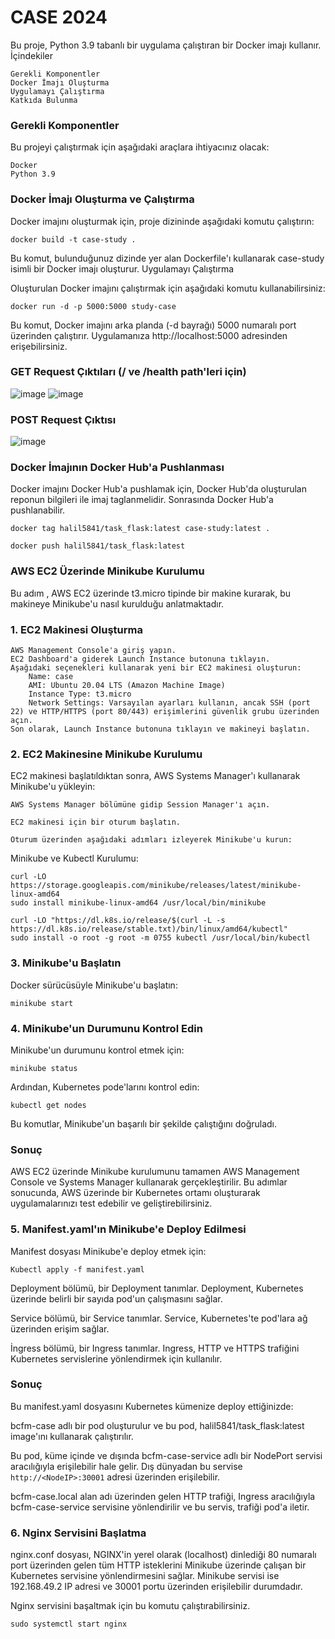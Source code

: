 # CASE 2024

Bu proje, Python 3.9 tabanlı bir uygulama çalıştıran bir Docker imajı kullanır.
İçindekiler

    Gerekli Komponentler
    Docker İmajı Oluşturma
    Uygulamayı Çalıştırma
    Katkıda Bulunma

### Gerekli Komponentler

Bu projeyi çalıştırmak için aşağıdaki araçlara ihtiyacınız olacak:

    Docker
    Python 3.9
    
### Docker İmajı Oluşturma ve Çalıştırma

Docker imajını oluşturmak için, proje dizininde aşağıdaki komutu çalıştırın:

```
docker build -t case-study . 
```

Bu komut, bulunduğunuz dizinde yer alan Dockerfile'ı kullanarak case-study isimli bir Docker imajı oluşturur.
Uygulamayı Çalıştırma

Oluşturulan Docker imajını çalıştırmak için aşağıdaki komutu kullanabilirsiniz:


```
docker run -d -p 5000:5000 study-case
```

Bu komut, Docker imajını arka planda (-d bayrağı) 5000 numaralı port üzerinden çalıştırır. Uygulamanıza http://localhost:5000 adresinden erişebilirsiniz.

### GET Request Çıktıları (/ ve /health path'leri için)

![image](https://github.com/user-attachments/assets/16ea7098-0880-4a3b-8b7d-c7e62c1b73f8)                    ![image](https://github.com/user-attachments/assets/5d98de14-db03-40f5-b125-0669463a14dc)

### POST Request Çıktısı

![image](https://github.com/user-attachments/assets/da42413f-3080-408c-ac5c-3696b5425b94)


### Docker İmajının Docker Hub'a Pushlanması

Docker imajını Docker Hub'a pushlamak için, Docker Hub'da oluşturulan reponun bilgileri ile imaj taglanmelidir. Sonrasında Docker Hub'a pushlanabilir.

```
docker tag halil5841/task_flask:latest case-study:latest .

docker push halil5841/task_flask:latest
```


### AWS EC2 Üzerinde Minikube Kurulumu

Bu adım , AWS EC2 üzerinde t3.micro tipinde bir makine kurarak, bu makineye Minikube'u nasıl kurulduğu anlatmaktadır.



### 1. EC2 Makinesi Oluşturma 

    AWS Management Console'a giriş yapın.
    EC2 Dashboard'a giderek Launch Instance butonuna tıklayın.
    Aşağıdaki seçenekleri kullanarak yeni bir EC2 makinesi oluşturun:
        Name: case
        AMI: Ubuntu 20.04 LTS (Amazon Machine Image)
        Instance Type: t3.micro
        Network Settings: Varsayılan ayarları kullanın, ancak SSH (port 22) ve HTTP/HTTPS (port 80/443) erişimlerini güvenlik grubu üzerinden açın.
    Son olarak, Launch Instance butonuna tıklayın ve makineyi başlatın.

### 2. EC2 Makinesine Minikube Kurulumu

EC2 makinesi başlatıldıktan sonra, AWS Systems Manager'ı kullanarak Minikube'u yükleyin:

    AWS Systems Manager bölümüne gidip Session Manager'ı açın.

    EC2 makinesi için bir oturum başlatın.

    Oturum üzerinden aşağıdaki adımları izleyerek Minikube'u kurun:

Minikube ve Kubectl Kurulumu:

```
curl -LO https://storage.googleapis.com/minikube/releases/latest/minikube-linux-amd64
sudo install minikube-linux-amd64 /usr/local/bin/minikube
```
```
curl -LO "https://dl.k8s.io/release/$(curl -L -s https://dl.k8s.io/release/stable.txt)/bin/linux/amd64/kubectl"
sudo install -o root -g root -m 0755 kubectl /usr/local/bin/kubectl
```

### 3. Minikube'u Başlatın

Docker sürücüsüyle Minikube'u başlatın:
```
minikube start 
```
### 4. Minikube'un Durumunu Kontrol Edin
Minikube'un durumunu kontrol etmek için:
```
minikube status
```
Ardından, Kubernetes pode'larını kontrol edin:
```
kubectl get nodes
```
Bu komutlar, Minikube'un başarılı bir şekilde çalıştığını doğruladı.

### Sonuç

AWS EC2 üzerinde Minikube kurulumunu tamamen AWS Management Console ve Systems Manager kullanarak gerçekleştirilir. Bu adımlar sonucunda, AWS üzerinde bir Kubernetes ortamı oluşturarak uygulamalarınızı test edebilir ve geliştirebilirsiniz.

### 5. Manifest.yaml'ın Minikube'e Deploy Edilmesi

Manifest dosyası Minikube'e deploy etmek için:
```
Kubectl apply -f manifest.yaml
```

Deployment bölümü, bir Deployment tanımlar. Deployment, Kubernetes üzerinde belirli bir sayıda pod'un çalışmasını sağlar.

Service bölümü, bir Service tanımlar. Service, Kubernetes'te pod'lara ağ üzerinden erişim sağlar.

İngress bölümü, bir Ingress tanımlar. Ingress, HTTP ve HTTPS trafiğini Kubernetes servislerine yönlendirmek için kullanılır.

### Sonuç

Bu manifest.yaml dosyasını Kubernetes kümenize deploy ettiğinizde:

bcfm-case adlı bir pod oluşturulur ve bu pod, halil5841/task_flask:latest image'ını kullanarak çalıştırılır.

Bu pod, küme içinde ve dışında bcfm-case-service adlı bir NodePort servisi aracılığıyla erişilebilir hale gelir. Dış dünyadan bu servise ```http://<NodeIP>:30001``` adresi üzerinden erişilebilir.

bcfm-case.local alan adı üzerinden gelen HTTP trafiği, Ingress aracılığıyla bcfm-case-service servisine yönlendirilir ve bu servis, trafiği pod'a iletir.

### 6. Nginx Servisini Başlatma

nginx.conf dosyası, NGINX'in yerel olarak (localhost) dinlediği 80 numaralı port üzerinden gelen tüm HTTP isteklerini Minikube üzerinde çalışan bir Kubernetes servisine yönlendirmesini sağlar. Minikube servisi ise 192.168.49.2 IP adresi ve 30001 portu üzerinden erişilebilir durumdadır.

Nginx servisini başaltmak için bu komutu çalıştırabilirsiniz.
```
sudo systemctl start nginx
```

